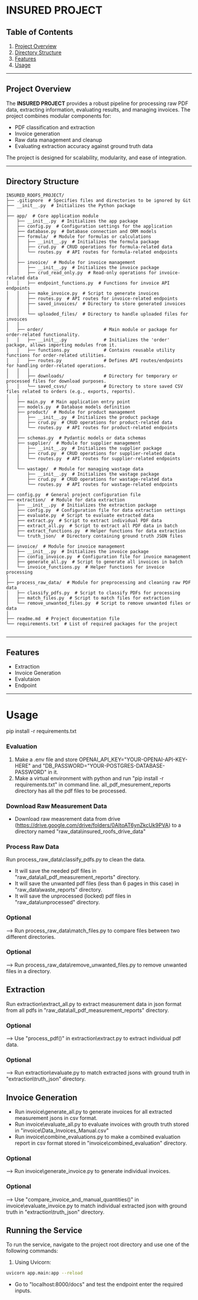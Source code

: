 # INSURED PROJECT

## Table of Contents

1. [Project Overview](#project-overview)
2. [Directory Structure](#directory-structure)
3. [Features](#features)
4. [Usage](#usage)

---

## Project Overview

The **INSURED PROJECT** provides a robust pipeline for processing raw PDF data, extracting information, evaluating results, and managing invoices. The project combines modular components for:
- PDF classification and extraction
- Invoice generation
- Raw data management and cleanup
- Evaluating extraction accuracy against ground truth data

The project is designed for scalability, modularity, and ease of integration.

---

## Directory Structure

```plaintext
INSURED_ROOFS_PROJECT/
├── .gitignore  # Specifies files and directories to be ignored by Git
├── __init__.py  # Initializes the Python package
│
├── app/  # Core application module
│   ├── __init__.py  # Initializes the app package
│   ├── config.py  # Configuration settings for the application
│   ├── database.py  # Database connection and ORM models
│   ├── formula/  # Module for formulas or calculations
│   │   ├── __init__.py  # Initializes the formula package
│   │   ├── crud.py  # CRUD operations for formula-related data
│   │   └── routes.py  # API routes for formula-related endpoints
│   │
│   ├── invoice/  # Module for invoice management
│   │   ├── __init__.py  # Initializes the invoice package
│   │   ├── crud_read_only.py  # Read-only operations for invoice-related data
│   │   ├── endpoint_functions.py  # Functions for invoice API endpoints
│   │   ├── make_invoice.py  # Script to generate invoices
│   │   ├── routes.py  # API routes for invoice-related endpoints
│   │   ├── saved_invoices/  # Directory to store generated invoices
│   │   │
│   │   └── uploaded_files/  # Directory to handle uploaded files for invoices
│   │
│   ├── order/                       # Main module or package for order-related functionality.
│   │   ├── __init__.py              # Initializes the 'order' package, allows importing modules from it.
│   │   ├── functions.py             # Contains reusable utility functions for order-related utilities.
│   │   ├── routes.py                # Defines API routes/endpoints for handling order-related operations.
│   │   │
│   │   ├── downloads/               # Directory for temporary or processed files for download purposes.
│   │   └── saved_csvs/              # Directory to store saved CSV files related to orders (e.g., exports, reports).
│   │
│   ├── main.py  # Main application entry point
│   ├── models.py  # Database models definition
│   ├── product/  # Module for product management
│   │   ├── __init__.py  # Initializes the product package
│   │   ├── crud.py  # CRUD operations for product-related data
│   │   └── routes.py  # API routes for product-related endpoints
│   │
│   ├── schemas.py  # Pydantic models or data schemas
│   ├── supplier/  # Module for supplier management
│   │   ├── __init__.py  # Initializes the supplier package
│   │   ├── crud.py  # CRUD operations for supplier-related data
│   │   └── routes.py  # API routes for supplier-related endpoints
│   │
│   └── wastage/  # Module for managing wastage data
│       ├── __init__.py  # Initializes the wastage package
│       ├── crud.py  # CRUD operations for wastage-related data
│       └── routes.py  # API routes for wastage-related endpoints
│
├── config.py  # General project configuration file
├── extraction/  # Module for data extraction
│   ├── __init__.py  # Initializes the extraction package
│   ├── config.py  # Configuration file for data extraction settings
│   ├── evaluate.py  # Script to evaluate extracted data
│   ├── extract.py  # Script to extract individual PDF data
│   ├── extract_all.py  # Script to extract all PDF data in batch
│   ├── extract_functions.py  # Helper functions for data extraction
│   └── truth_json/  # Directory containing ground truth JSON files
│
├── invoice/  # Module for invoice management
│   ├── __init__.py  # Initializes the invoice package
│   ├── config_invoice.py  # Configuration file for invoice management
│   ├── generate_all.py  # Script to generate all invoices in batch
│   └── invoice_functions.py  # Helper functions for invoice processing
│
├── process_raw_data/  # Module for preprocessing and cleaning raw PDF data
│   ├── classify_pdfs.py  # Script to classify PDFs for processing
│   ├── match_files.py  # Script to match files for extraction
│   └── remove_unwanted_files.py  # Script to remove unwanted files or data
│
├── readme.md  # Project documentation file
└── requirements.txt  # List of required packages for the project


```
---

## Features

- Extraction
- Invoice Generation
- Evalutaion
- Endpoint

---

# Usage #

pip install -r requirements.txt

### Evaluation
  1. Make a .env file and store OPENAI_API_KEY="YOUR-OPENAI-API-KEY-HERE" and "DB_PASSWORD="YOUR-POSTGRES-DATABASE-PASSWORD" in it.
  2. Make a virtual environment with python and run "pip install -r requirements.txt" in command line.
all_pdf_mesurement_reports directory has all the pdf files to be processed.

### Download Raw Measurement Data
  - Download raw measrement data from drive (https://drive.google.com/drive/folders/0AItoAT6ynZkcUk9PVA) to a directory named "raw_data\insured_roofs_drive_data" 

### Process Raw Data
Run process_raw_data\classify_pdfs.py to clean the data.
  - It will save the needed pdf files in "raw_data\all_pdf_measurement_reports" directory.
  - It will save the unwanted pdf files (less than 6 pages in this case) in "raw_data\waste_reports" directory.
  - It will save the unprocessed (locked) pdf files in "raw_data\unprocessed" directory.

### Optional
  --> Run process_raw_data\match_files.py to compare files between two different directories.

### Optional
  --> Run process_raw_data\remove_unwanted_files.py to remove unwanted files in a directory.

## Extraction
Run extraction\extract_all.py to extract measurement data in json format from all pdfs in "raw_data\all_pdf_measurement_reports" directory.

### Optional
  --> Use "process_pdf()" in extraction\extract.py to extract individual pdf data.

### Optional
  --> Run extraction\evaluate.py to match extracted jsons with ground truth in "extraction\truth_json" directory.

## Invoice Generation
- Run invoice\generate_all.py to generate invoices for all extracted measurement jsons in csv format.
- Run invoice\evaluate_all.py to evaluate invoices with grouth truth stored in "invoice\Data_Invoices_Manual.csv"
- Run invoice\combine_evaluations.py to make a combined evaluation report in csv format stored in "invoice\combined_evaluation" directory.

### Optional
  --> Run invoice\generate_invoice.py to generate individual invoices.

### Optional
  --> Use "compare_invoice_and_manual_quantities()" in invoice\evaluate_invoice.py to match individual extracted json with ground truth in "extraction\truth_json" directory.




## Running the Service

To run the service, navigate to the project root directory and use one of the following commands:

1. Using Uvicorn:
  ```bash
  uvicorn app.main:app --reload
  ```

  - Go to "localhost:8000/docs" and test the endpoint enter the required inputs.
